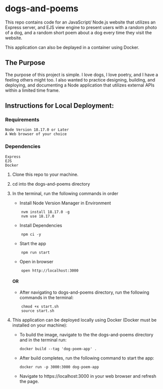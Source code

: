 # dogs-and-poems

This repo contains code for an JavaScript/ Node.js website that utilizes an Express server, and EJS view engine to present users with a random photo of a dog, and a random short poem about a dog every time they visit the website.

This application can also be deplayed in a container using Docker.

## The Purpose

The purpose of this project is simple. I love dogs, I love poetry, and I have a feeling others might too.
I also wanted to practice designing, building, and deploying, and documenting a Node application that utilizes external APIs within a limited time frame.

## Instructions for Local Deployment:

### Requirements
    Node Version 18.17.0 or Later
    A Web browser of your choice

### Dependencies
    Express
    EJS
    Docker

1. Clone this repo to your machine.
2. cd into the dogs-and-poems directory
3. In the terminal, run the following commands in order
    - Install Node Version Manager in Environment
    ```
        nvm install 18.17.0 -g
        nvm use 18.17.0 
    ```

    - Install Dependencies
    ```
        npm ci -y
    ```

    - Start the app
    ```
        npm run start
    ```

    - Open in browser
    ```
        open http://localhost:3000
    ```

    #### OR
    - After navigating to dogs-and-poems directory, run the following commands in the terminal:
    ```
        chmod +x start.sh
        source start.sh
    ```

4. This application can be deployed locally using Docker (Docker must be installed on your machine):
    - To build the image, navigate to the the dogs-and-poems directory and in the terminal run:
        ```
        docker build --tag 'dog-poem-app' .
        ```
    - After build completes, run the following command to start the app:
        ```
        docker run -p 3000:3000 dog-poem-app
        ```
    - Navigate to https://localhost:3000 in your web browser and refresh the page.

